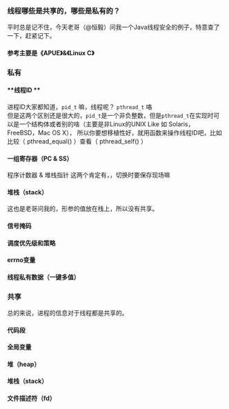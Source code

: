 ### **线程哪些是共享的，哪些是私有的？**

平时总是记不住，今天老哥（@恒毅）问我一个Java线程安全的例子，特意查了一下，赶紧记下。  
#### 参考主要是《APUE》&《Linux C》
### **私有**

#### **线程ID **
进程ID大家都知道，`pid_t` 嘛，线程呢？ `pthread_t` 咯  
但是这两个区别还是很大的，`pid_t`是一个非负整数，但是`pthread_t`在实现时可以是一个结构体或者别的啥（主要是非Linux的UNIX Like 如 Solaris，FreeBSD，Mac OS X），
所以你要想移植性好，就用函数来操作线程ID吧，比如比较（ pthread_equal() ）查看（ pthread_self() ）  

#### **一组寄存器（PC & SS）**
程序计数器 & 堆栈指针 这两个肯定有，，切换时要保存现场嘛  

#### **堆栈（stack）**
这也是老哥问我的，形参的值放在栈上，所以没有共享。  

#### **信号掩码**
#### **调度优先级和策略**
#### **errno变量**
#### **线程私有数据（一键多值）**


### **共享**
总的来说，进程的信息对于线程都是共享的。  

#### **代码段**
#### **全局变量**
#### **堆（heap）**
#### **堆栈（stack）**
#### **文件描述符（fd）**

